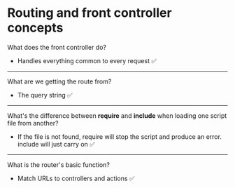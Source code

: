 # Routing and front controller concepts

What does the front controller do?

- Handles everything common to every request ✅

---

What are we getting the route from?

- The query string ✅

---

What's the difference between **require** and **include** when loading one script file from another?

- If the file is not found, require will stop the script and produce an error. include will just carry on ✅

---

What is the router's basic function?

- Match URLs to controllers and actions ✅